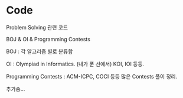 # Code
Problem Solving 관련 코드



BOJ & OI & Programming Contests



BOJ : 각 알고리즘 별로 분류함

OI : Olympiad in Informatics. (내가 푼 선에서) KOI, IOI 등등.

Programming Contests : ACM-ICPC, COCI 등등 많은 Contests 풀이 정리.



추가중...
